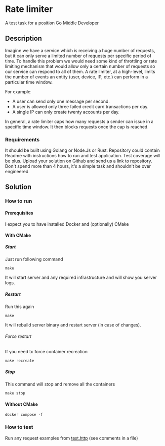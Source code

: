 # Rate limiter

A test task for a position Go Middle Developer

## Description

Imagine we have a service which is receiving a huge number of requests,
but it can only serve a limited number of requests per specific period of time.
To handle this problem we would need some kind of throttling or rate limiting mechanism that would allow
only a certain number of requests so our service can respond to all of them.
A rate limiter, at a high-level, limits the number of events an entity (user, device, IP, etc.)
can perform in a particular time window.

For example:

- A user can send only one message per second.
- A user is allowed only three failed credit card transactions per day.
- A single IP can only create twenty accounts per day.

In general, a rate limiter caps how many requests a sender can issue in a specific time window.
It then blocks requests once the cap is reached.

### Requirements

It should be built using Golang or Node.Js or Rust.
Repository could contain Readme with instructions how to run and test application.
Test coverage will be plus.
Upload your solution on Github and send us a link to repository.
Don't spend more than 4 hours, it's a simple task and shouldn't be over engineered.

## Solution

### How to run

#### Prerequisites

I expect you to have installed Docker and (optionally) CMake

#### With CMake

##### Start

Just run following command

```shell
make
```

It will start server and any required infrastructure and will show you server logs.

##### Restart

Run this again

```shell
make
```

It will rebuild server binary and restart server (in case of changes).

###### Force restart

If you need to force container recreation

```shell
make recreate
```

##### Stop
This command will stop and remove all the containers
```shell
make stop
```

#### Without CMake

```shell
docker compose -f 
```

### How to test

Run any request examples from [test.http](test.http) (see comments in a file)
